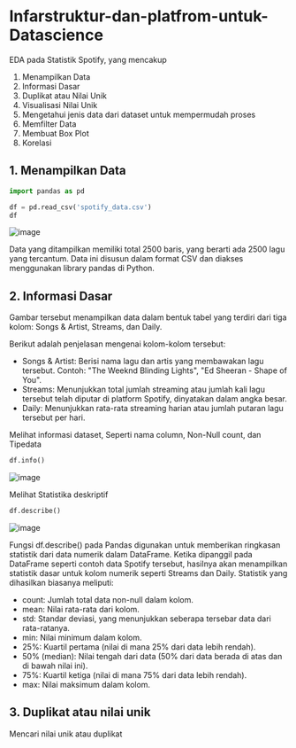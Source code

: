 # Infarstruktur-dan-platfrom-untuk-Datascience
EDA pada Statistik Spotify, yang mencakup

1. Menampilkan Data
2. Informasi Dasar
3. Duplikat atau Nilai Unik
4. Visualisasi Nilai Unik
5. Mengetahui jenis data dari dataset untuk mempermudah proses
6. Memfilter Data
7. Membuat Box Plot
8. Korelasi

## 1. Menampilkan Data
```py
import pandas as pd

df = pd.read_csv('spotify_data.csv')
df
```
![image](https://github.com/user-attachments/assets/ab73ade7-54cc-4acb-a37b-bc20a066624f)

Data yang ditampilkan memiliki total 2500 baris, yang berarti ada 2500 lagu yang tercantum. Data ini disusun dalam format CSV dan diakses menggunakan library pandas di Python.

## 2. Informasi Dasar
Gambar tersebut menampilkan data dalam bentuk tabel yang terdiri dari tiga kolom: Songs & Artist, Streams, dan Daily.

Berikut adalah penjelasan mengenai kolom-kolom tersebut:

- Songs & Artist: Berisi nama lagu dan artis yang membawakan lagu tersebut. Contoh: "The Weeknd Blinding Lights", "Ed Sheeran - Shape of You".
- Streams: Menunjukkan total jumlah streaming atau jumlah kali lagu tersebut telah diputar di platform Spotify, dinyatakan dalam angka besar.
- Daily: Menunjukkan rata-rata streaming harian atau jumlah putaran lagu tersebut per hari.

Melihat informasi dataset, Seperti nama column, Non-Null count, dan Tipedata
```py
df.info()
```
![image](https://github.com/user-attachments/assets/f71d2c05-561c-4477-90bb-1ebb29299b30)

Melihat Statistika deskriptif
```py
df.describe()
```
![image](https://github.com/user-attachments/assets/fc0d5fea-ecb6-423a-bdf4-db9a3321dbea)

Fungsi df.describe() pada Pandas digunakan untuk memberikan ringkasan statistik dari data numerik dalam DataFrame. Ketika dipanggil pada DataFrame seperti contoh data Spotify tersebut, hasilnya akan menampilkan statistik dasar untuk kolom numerik seperti Streams dan Daily. Statistik yang dihasilkan biasanya meliputi:

- count: Jumlah total data non-null dalam kolom.
- mean: Nilai rata-rata dari kolom.
- std: Standar deviasi, yang menunjukkan seberapa tersebar data dari rata-ratanya.
- min: Nilai minimum dalam kolom.
- 25%: Kuartil pertama (nilai di mana 25% dari data lebih rendah).
- 50% (median): Nilai tengah dari data (50% dari data berada di atas dan di bawah nilai ini).
- 75%: Kuartil ketiga (nilai di mana 75% dari data lebih rendah).
- max: Nilai maksimum dalam kolom.

## 3. Duplikat atau nilai unik
Mencari nilai unik atau duplikat
```py


